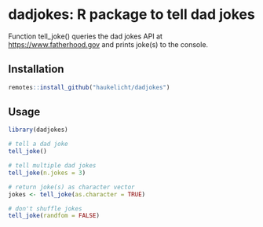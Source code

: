 # dadjokes: R package to tell dad jokes

Function tell_joke() queries the dad jokes API at https://www.fatherhood.gov and prints joke(s) to the console.

## Installation

```r
remotes::install_github("haukelicht/dadjokes")
```

## Usage

```r
library(dadjokes)

# tell a dad joke 
tell_joke()

# tell multiple dad jokes 
tell_joke(n.jokes = 3)

# return joke(s) as character vector
jokes <- tell_joke(as.character = TRUE)

# don't shuffle jokes
tell_joke(randfom = FALSE)
```
